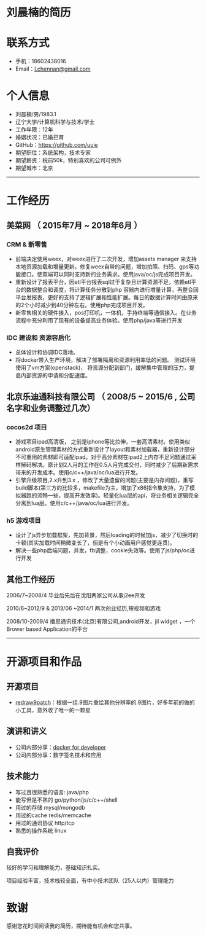 # 刘晨楠的简历


# 联系方式
- 手机：18602438016
- Email：l.chennan@gmail.com

# 个人信息

 - 刘晨楠/男/1983.1
 - 辽宁大学/计算机科学与技术/学士  
 - 工作年限：12年
 - 婚姻状况：已婚已育
 - GitHub：https://github.com/uuie
 - 期望职位：系统架构，技术专家
 - 期望薪资：税前50k，特别喜欢的公司可例外
 - 期望城市：北京

---

# 工作经历
## 美菜网 （ 2015年7月 ~ 2018年6月 ）

### CRM & 新零售 
- 前端决定使用weex，对weex进行了二次开发，增加assets manager 来支持本地资源加载和增量更新。修复weex自带的问题，增加拍照、扫码、gps等功能接口。使双端可以同时支持新的业务需求。使用java/oc/js完成项目开发。
- 重新设计了报表平台，因etl平台报表sql过于复杂且计算资源不足，依赖etl平台的数据整合和调度，将计算任务分散到php 容器内进行增量计算，再整合回平台发报表，更好的支持了逻辑扩展和性能扩展。每日的数据计算时间由原来的2个小时减少到40分钟左右。使用php完成项目开发。
- 新零售相关的硬件接入，pos打印机，一体机，手持终端等通信接入。在业务流程中充分利用了现有的设备提高业务体验。使用php/java等进行开发

### IDC 建设和 资源容启化
- 总体设计和协调IDC落地。
- 将docker带入生产环境，解决了部署隔离和资源利用率低的问题。
  测试环境使用了vm方案(openstack)， 将资源分配到部门，缓解集中管理的压力，提高内部资源的申请和分配速度。


## 北京乐迪通科技有限公司 （ 2008/5 ~ 2015/6 , 公司名字和业务调整过几次）

### cocos2d 项目 
- 游戏项目ipad高清版， 之前是iphone等比拉伸，一套高清素材。使用类似android原生管理素材的方式重新设计了layout和素材加载器，重新设计部分不可重用的素材即可适配ipad。对于高分素材在ipad2上内存不足问题通过采样解码解决。原计划2人月的工作在0.5人月完成交付，同时减少了后期新需求带来的开发成本。使用c/c++/java/oc/lua进行开发。
- 引擎升级项目,2.x升到3.x ，修改了大量遗留的问题(主要是内存问题)，重写build脚本(第三方的比较多，makefile为主，增加了x86指令集支持，为了模拟器跑的流畅一些，提高开发效率)。轻量化lua层的api，将业务相关逻辑完全分离到lua层。使用c/c++/java/oc/lua进行开发。



### h5 游戏项目
- 设计了js异步加载框架，先加背景，然后loading的时候加js，减少了切换时的卡顿(其实加载时间稍微变长了，但是有个小动画用户感觉更连贯)。
- 解决一些php后端问题，并发，fb调整，cookie失效等。使用了js/php/oc进行开发




## 其他工作经历

2006/7~2008/4 毕业后先后在沈阳两家公司从事j2ee开发

2010/6~2012/9 & 2013/06 ~2014/1 两次创业经历,短视频和游戏

2008/10-2009/4 播思通讯技术(北京)有限公司,android开发，jil widget ，一个Brower based Application的平台

---

# 开源项目和作品

## 开源项目
 - [redraw9patch](https://github.com/uuie/redraw9patch)：根据一组.9图片重绘其他分辨率的.9图片，好多年前的做的小工具，意外收了唯一的一颗星

## 演讲和讲义
 - 公司内部分享：[docker for developer](https://uuie.github.io/assets/ppt/docker4developer.key)
 - 公司内部分享：数字签名技术和应用

## 技术能力
- 写过且很熟悉的语言: java/php
- 能写但是不熟的 go/python/js/c/c++/shell
- 用过的存储 mysql/mongodb
- 用过的cache redis/memcache
- 用过的通讯协议 http/tcp
- 熟悉的操作系统 linux

## 自我评价
较好的学习和理解能力，基础知识扎实。

项目经验丰富，技术栈较全面，有中小技术团队（25人以内）管理能力



# 致谢
感谢您花时间阅读我的简历，期待能有机会和您共事。